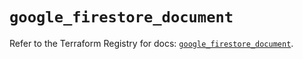 # `google_firestore_document`

Refer to the Terraform Registry for docs: [`google_firestore_document`](https://registry.terraform.io/providers/hashicorp/google/6.41.0/docs/resources/firestore_document).
